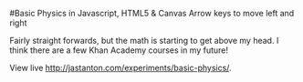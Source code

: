 #Basic Physics in Javascript, HTML5 & Canvas
Arrow keys to move left and right


Fairly straight forwards, but the math is starting to get above my head.  I think there are a few Khan Academy courses in my future!


View live <a href="http://jastanton.com/experiments/basic-physics/" title="Basic Physics">http://jastanton.com/experiments/basic-physics/</a>.


